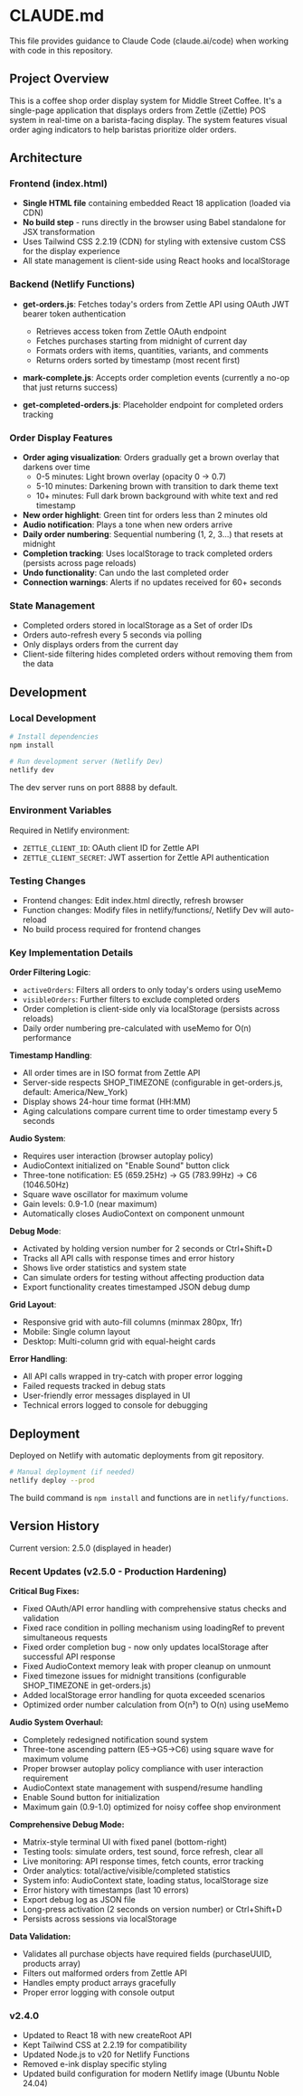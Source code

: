 # CLAUDE.md

This file provides guidance to Claude Code (claude.ai/code) when working with code in this repository.

## Project Overview

This is a coffee shop order display system for Middle Street Coffee. It's a single-page application that displays orders from Zettle (iZettle) POS system in real-time on a barista-facing display. The system features visual order aging indicators to help baristas prioritize older orders.

## Architecture

### Frontend (index.html)
- **Single HTML file** containing embedded React 18 application (loaded via CDN)
- **No build step** - runs directly in the browser using Babel standalone for JSX transformation
- Uses Tailwind CSS 2.2.19 (CDN) for styling with extensive custom CSS for the display experience
- All state management is client-side using React hooks and localStorage

### Backend (Netlify Functions)
- **get-orders.js**: Fetches today's orders from Zettle API using OAuth JWT bearer token authentication
  - Retrieves access token from Zettle OAuth endpoint
  - Fetches purchases starting from midnight of current day
  - Formats orders with items, quantities, variants, and comments
  - Returns orders sorted by timestamp (most recent first)

- **mark-complete.js**: Accepts order completion events (currently a no-op that just returns success)

- **get-completed-orders.js**: Placeholder endpoint for completed orders tracking

### Order Display Features
- **Order aging visualization**: Orders gradually get a brown overlay that darkens over time
  - 0-5 minutes: Light brown overlay (opacity 0 → 0.7)
  - 5-10 minutes: Darkening brown with transition to dark theme text
  - 10+ minutes: Full dark brown background with white text and red timestamp
- **New order highlight**: Green tint for orders less than 2 minutes old
- **Audio notification**: Plays a tone when new orders arrive
- **Daily order numbering**: Sequential numbering (1, 2, 3...) that resets at midnight
- **Completion tracking**: Uses localStorage to track completed orders (persists across page reloads)
- **Undo functionality**: Can undo the last completed order
- **Connection warnings**: Alerts if no updates received for 60+ seconds

### State Management
- Completed orders stored in localStorage as a Set of order IDs
- Orders auto-refresh every 5 seconds via polling
- Only displays orders from the current day
- Client-side filtering hides completed orders without removing them from the data

## Development

### Local Development
```bash
# Install dependencies
npm install

# Run development server (Netlify Dev)
netlify dev
```

The dev server runs on port 8888 by default.

### Environment Variables
Required in Netlify environment:
- `ZETTLE_CLIENT_ID`: OAuth client ID for Zettle API
- `ZETTLE_CLIENT_SECRET`: JWT assertion for Zettle API authentication

### Testing Changes
- Frontend changes: Edit index.html directly, refresh browser
- Function changes: Modify files in netlify/functions/, Netlify Dev will auto-reload
- No build process required for frontend changes

### Key Implementation Details

**Order Filtering Logic**:
- `activeOrders`: Filters all orders to only today's orders using useMemo
- `visibleOrders`: Further filters to exclude completed orders
- Order completion is client-side only via localStorage (persists across reloads)
- Daily order numbering pre-calculated with useMemo for O(n) performance

**Timestamp Handling**:
- All order times are in ISO format from Zettle API
- Server-side respects SHOP_TIMEZONE (configurable in get-orders.js, default: America/New_York)
- Display shows 24-hour time format (HH:MM)
- Aging calculations compare current time to order timestamp every 5 seconds

**Audio System**:
- Requires user interaction (browser autoplay policy)
- AudioContext initialized on "Enable Sound" button click
- Three-tone notification: E5 (659.25Hz) → G5 (783.99Hz) → C6 (1046.50Hz)
- Square wave oscillator for maximum volume
- Gain levels: 0.9-1.0 (near maximum)
- Automatically closes AudioContext on component unmount

**Debug Mode**:
- Activated by holding version number for 2 seconds or Ctrl+Shift+D
- Tracks all API calls with response times and error history
- Shows live order statistics and system state
- Can simulate orders for testing without affecting production data
- Export functionality creates timestamped JSON debug dump

**Grid Layout**:
- Responsive grid with auto-fill columns (minmax 280px, 1fr)
- Mobile: Single column layout
- Desktop: Multi-column grid with equal-height cards

**Error Handling**:
- All API calls wrapped in try-catch with proper error logging
- Failed requests tracked in debug stats
- User-friendly error messages displayed in UI
- Technical errors logged to console for debugging

## Deployment

Deployed on Netlify with automatic deployments from git repository.

```bash
# Manual deployment (if needed)
netlify deploy --prod
```

The build command is `npm install` and functions are in `netlify/functions`.

## Version History
Current version: 2.5.0 (displayed in header)

### Recent Updates (v2.5.0 - Production Hardening)
**Critical Bug Fixes:**
- Fixed OAuth/API error handling with comprehensive status checks and validation
- Fixed race condition in polling mechanism using loadingRef to prevent simultaneous requests
- Fixed order completion bug - now only updates localStorage after successful API response
- Fixed AudioContext memory leak with proper cleanup on unmount
- Fixed timezone issues for midnight transitions (configurable SHOP_TIMEZONE in get-orders.js)
- Added localStorage error handling for quota exceeded scenarios
- Optimized order number calculation from O(n²) to O(n) using useMemo

**Audio System Overhaul:**
- Completely redesigned notification sound system
- Three-tone ascending pattern (E5→G5→C6) using square wave for maximum volume
- Proper browser autoplay policy compliance with user interaction requirement
- AudioContext state management with suspend/resume handling
- Enable Sound button for initialization
- Maximum gain (0.9-1.0) optimized for noisy coffee shop environment

**Comprehensive Debug Mode:**
- Matrix-style terminal UI with fixed panel (bottom-right)
- Testing tools: simulate orders, test sound, force refresh, clear all
- Live monitoring: API response times, fetch counts, error tracking
- Order analytics: total/active/visible/completed statistics
- System info: AudioContext state, loading status, localStorage size
- Error history with timestamps (last 10 errors)
- Export debug log as JSON file
- Long-press activation (2 seconds on version number) or Ctrl+Shift+D
- Persists across sessions via localStorage

**Data Validation:**
- Validates all purchase objects have required fields (purchaseUUID, products array)
- Filters out malformed orders from Zettle API
- Handles empty product arrays gracefully
- Proper error logging with console output

### v2.4.0
- Updated to React 18 with new createRoot API
- Kept Tailwind CSS at 2.2.19 for compatibility
- Updated Node.js to v20 for Netlify Functions
- Removed e-ink display specific styling
- Updated build configuration for modern Netlify image (Ubuntu Noble 24.04)
